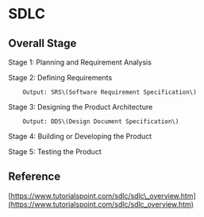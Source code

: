 # SDLC

## Overall Stage

Stage 1: Planning and Requirement Analysis

Stage 2: Defining Requirements

        Output: SRS\(Software Requirement Specification\)

Stage 3: Designing the Product Architecture

        Output: DDS\(Design Document Specification\)

Stage 4: Building or Developing the Product

Stage 5: Testing the Product

## Reference

[https://www.tutorialspoint.com/sdlc/sdlc\_overview.htm](https://www.tutorialspoint.com/sdlc/sdlc_overview.htm)

